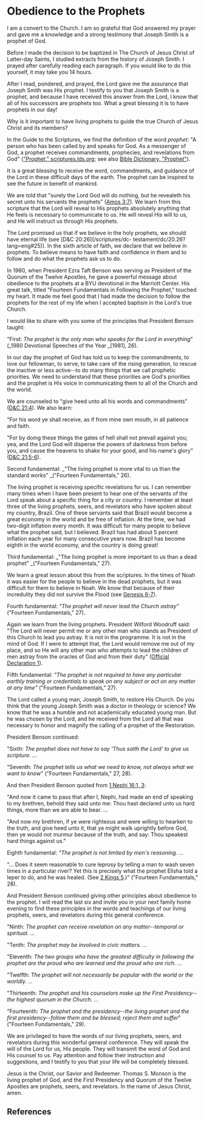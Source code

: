 # Obedience to the Prophets

I am a convert to the Church. I am so grateful that God answered my prayer and
gave me a knowledge and a strong testimony that Joseph Smith is a prophet of
God.

Before I made the decision to be baptized in The Church of Jesus Christ of
Latter-day Saints, I studied extracts from the history of Joseph Smith. I
prayed after carefully reading each paragraph. If you would like to do this
yourself, it may take you 14 hours.

After I read, pondered, and prayed, the Lord gave me the assurance that Joseph
Smith was His prophet. I testify to you that Joseph Smith is a prophet, and
because I have received this answer from the Lord, I know that all of his
successors are prophets too. What a great blessing it is to have prophets in
our day!

Why is it important to have living prophets to guide the true Church of Jesus
Christ and its members?

In the Guide to the Scriptures, we find the definition of the word _prophet:_
"A person who has been called by and speaks for God. As a messenger of God, a
prophet receives commandments, prophecies, and revelations from God"
(["Prophet,"
scriptures.lds.org](http://scriptures.lds.org/en/gs/p/65?lang=eng); see also
[Bible Dictionary, "Prophet"](http://scriptures.lds.org/en/bd/p/61?lang=eng)).

It is a great blessing to receive the word, commandments, and guidance of the
Lord in these difficult days of the earth. The prophet can be inspired to see
the future in benefit of mankind.

We are told that "surely the Lord God will do nothing, but he revealeth his
secret unto his servants the prophets" ([Amos
3:7](/scriptures/ot/amos/3.7?lang=eng#6)). We learn from this scripture that
the Lord will reveal to His prophets absolutely anything that He feels is
necessary to communicate to us. He will reveal His will to us, and He will
instruct us through His prophets.

The Lord promised us that if we believe in the holy prophets, we should have
eternal life (see [D&amp;C 20:26](/scriptures/dc-
testament/dc/20.26?lang=eng#25)). In the sixth article of faith, we declare
that we believe in prophets. To believe means to have faith and confidence in
them and to follow and do what the prophets ask us to do.

In 1980, when President Ezra Taft Benson was serving as President of the
Quorum of the Twelve Apostles, he gave a powerful message about obedience to
the prophets at a BYU devotional in the Marriott Center. His great talk,
titled "Fourteen Fundamentals in Following the Prophet," touched my heart. It
made me feel good that I had made the decision to follow the prophets for the
rest of my life when I accepted baptism in the Lord's true Church.

I would like to share with you some of the principles that President Benson
taught:

"First: _The prophet is the only man who speaks for the Lord in everything_"
(_1980 Devotional Speeches of the Year _[1981], 26).

In our day the prophet of God has told us to keep the commandments, to love
our fellowman, to serve, to take care of the rising generation, to rescue the
inactive or less active--to do many things that we call prophetic priorities.
We need to understand that these priorities are God's priorities and the
prophet is His voice in communicating them to all of the Church and the world.

We are counseled to "give heed unto all his words and commandments" ([D&amp;C
21:4](/scriptures/dc-testament/dc/21.4?lang=eng#3)). We also learn:

"For his word ye shall receive, as if from mine own mouth, in all patience and
faith.

"For by doing these things the gates of hell shall not prevail against you;
yea, and the Lord God will disperse the powers of darkness from before you,
and cause the heavens to shake for your good, and his name's glory" ([D&amp;C
21:5-6](/scriptures/dc-testament/dc/21.5-6?lang=eng#4)).

Second fundamental: _"The living prophet is more vital to us than the standard
works" _("Fourteen Fundamentals," 26).

The living prophet is receiving specific revelations for us. I can remember
many times when I have been present to hear one of the servants of the Lord
speak about a specific thing for a city or country. I remember at least three
of the living prophets, seers, and revelators who have spoken about my
country, Brazil. One of these servants said that Brazil would become a great
economy in the world and be free of inflation. At the time, we had two-digit
inflation every month. It was difficult for many people to believe what the
prophet said, but I believed. Brazil has had about 5 percent inflation each
year for many consecutive years now. Brazil has become eighth in the world
economy, and the country is doing great!

Third fundamental: _"The living prophet is more important to us than a dead
prophet" _("Fourteen Fundamentals," 27).

We learn a great lesson about this from the scriptures. In the times of Noah
it was easier for the people to believe in the dead prophets, but it was
difficult for them to believe in Noah. We know that because of their
incredulity they did not survive the Flood (see [Genesis
6-7](/scriptures/ot/gen/6?span=6-7&lang=eng)).

Fourth fundamental: _"The prophet will never lead the Church astray"_
("Fourteen Fundamentals," 27).

Again we learn from the living prophets. President Wilford Woodruff said: "The
Lord will never permit me or any other man who stands as President of this
Church to lead you astray. It is not in the programme. It is not in the mind
of God. If I were to attempt that, the Lord would remove me out of my place,
and so He will any other man who attempts to lead the children of men astray
from the oracles of God and from their duty" ([Official Declaration
1](/scriptures/dc-testament/od/1?lang=eng)).

Fifth fundamental: _"The prophet is not required to have any particular
earthly training or credentials to speak on any subject or act on any matter
at any time"_ ("Fourteen Fundamentals," 27).

The Lord called a young man, Joseph Smith, to restore His Church. Do you think
that the young Joseph Smith was a doctor in theology or science? We know that
he was a humble and not academically educated young man. But he was chosen by
the Lord, and he received from the Lord all that was necessary to honor and
magnify the calling of a prophet of the Restoration.

President Benson continued:

"Sixth: _The prophet does not have to say 'Thus saith the Lord' to give us
scripture. ..._

"Seventh: _The prophet tells us what we need to know, not always what we want
to know_" ("Fourteen Fundamentals," 27, 28).

And then President Benson quoted from [1 Nephi 16:1,
3](/scriptures/bofm/1-ne/16.1,3?lang=eng#0):

"And now it came to pass that after I, Nephi, had made an end of speaking to
my brethren, behold they said unto me: Thou hast declared unto us hard things,
more than we are able to bear. ...

"And now my brethren, if ye were righteous and were willing to hearken to the
truth, and give heed unto it, that ye might walk uprightly before God, then ye
would not murmur because of the truth, and say: Thou speakest hard things
against us."

Eighth fundamental: _"The prophet is not limited by men's reasoning. ..._

"... Does it seem reasonable to cure leprosy by telling a man to wash seven
times in a particular river? Yet this is precisely what the prophet Elisha
told a leper to do, and he was healed. (See [2 Kings
5](/scriptures/ot/2-kgs/5?lang=eng).)" ("Fourteen Fundamentals," 28).

And President Benson continued giving other principles about obedience to the
prophet. I will read the last six and invite you in your next family home
evening to find these principles in the words and teachings of our living
prophets, seers, and revelators during this general conference.

"Ninth: _The prophet can receive revelation on any matter--temporal or
spiritual. ..._

"Tenth: _The prophet may be involved in civic matters. ..._

"Eleventh: _The two groups who have the greatest difficulty in following the
prophet are the proud who are learned and the proud who are rich. ..._

"Twelfth: _The prophet will not necessarily be popular with the world or the
worldly. ..._

"Thirteenth: _The prophet and his counselors make up the First Presidency--the
highest quorum in the Church. ..._

"Fourteenth: _The prophet and the presidency--the living prophet and the first
presidency--follow them and be blessed; reject them and suffer_" ("Fourteen
Fundamentals," 29).

We are privileged to have the words of our living prophets, seers, and
revelators during this wonderful general conference. They will speak the will
of the Lord for us, His people. They will transmit the word of God and His
counsel to us. Pay attention and follow their instruction and suggestions, and
I testify to you that your life will be completely blessed.

Jesus is the Christ, our Savior and Redeemer. Thomas S. Monson is the living
prophet of God, and the First Presidency and Quorum of the Twelve Apostles are
prophets, seers, and revelators. In the name of Jesus Christ, amen.

## References

